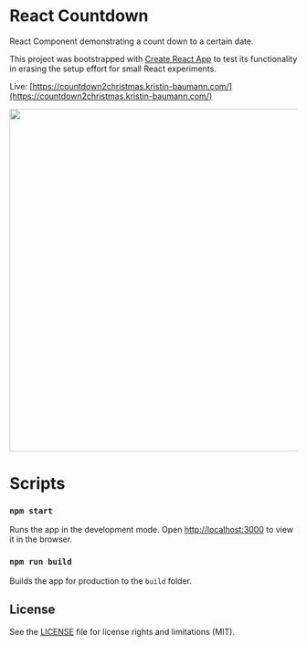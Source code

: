 # React Countdown

React Component demonstrating a count down to a certain date.

This project was bootstrapped with [Create React App](https://github.com/facebookincubator/create-react-app) to test its functionality in erasing the setup effort for small React experiments.

Live: [https://countdown2christmas.kristin-baumann.com/](https://countdown2christmas.kristin-baumann.com/)

<img src="/countdown.gif" width="600">

# Scripts

### `npm start`

Runs the app in the development mode. Open [http://localhost:3000](http://localhost:3000) to view it in the browser.

### `npm run build`

Builds the app for production to the `build` folder.<br>

## License

See the [LICENSE](LICENSE.md) file for license rights and limitations (MIT).
